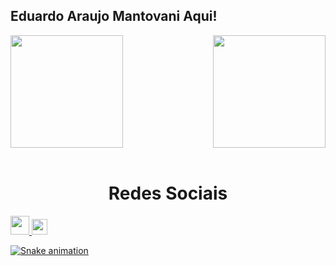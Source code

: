 ##  Eduardo Araujo Mantovani Aqui!

<div>
  
  <img  height="180em" src="https://github-readme-stats.vercel.app/api?username=dudumanto&show_icons=true&theme=great-gatsby&include_all_commits=true&count_private=true"/>
  <img align="right" height="180em" src="https://github-readme-stats.vercel.app/api/top-langs/?username=dudumanto&layout=compact&langs_count=16&theme=great-gatsby"/>
</div>
<br>


    
  
  <h1 align="center">Redes Sociais</h1>
    <a href = "mailto: dudu_manto@hotmail.com">
      <img width="30" src="gmail.svg">
    </a>
    <a href = "https://www.linkedin.com/in/eduardo-araujo-mantovani-82899063/">
      <img width="25" src="linkedin.svg">
</div>
  
![Snake animation](https://github.com/LuigiGF/LuigiGF/blob/output/github-contribution-grid-snake.svg)

